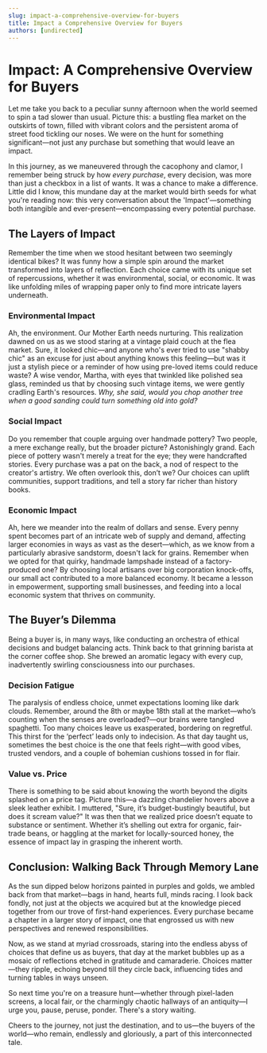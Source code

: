 ```yaml
---
slug: impact-a-comprehensive-overview-for-buyers
title: Impact a Comprehensive Overview for Buyers
authors: [undirected]
---
```



# Impact: A Comprehensive Overview for Buyers

Let me take you back to a peculiar sunny afternoon when the world seemed to spin a tad slower than usual. Picture this: a bustling flea market on the outskirts of town, filled with vibrant colors and the persistent aroma of street food tickling our noses. We were on the hunt for something significant—not just any purchase but something that would leave an impact.

In this journey, as we maneuvered through the cacophony and clamor, I remember being struck by how *every purchase*, every decision, was more than just a checkbox in a list of wants. It was a chance to make a difference. Little did I know, this mundane day at the market would birth seeds for what you're reading now: this very conversation about the 'Impact'—something both intangible and ever-present—encompassing every potential purchase.

## The Layers of Impact

Remember the time when we stood hesitant between two seemingly identical bikes? It was funny how a simple spin around the market transformed into layers of reflection. Each choice came with its unique set of repercussions, whether it was environmental, social, or economic. It was like unfolding miles of wrapping paper only to find more intricate layers underneath.

### Environmental Impact

Ah, the environment. Our Mother Earth needs nurturing. This realization dawned on us as we stood staring at a vintage plaid couch at the flea market. Sure, it looked chic—and anyone who's ever tried to use "shabby chic" as an excuse for just about anything knows this feeling—but was it just a stylish piece or a reminder of how using pre-loved items could reduce waste? A wise vendor, Martha, with eyes that twinkled like polished sea glass, reminded us that by choosing such vintage items, we were gently cradling Earth's resources. *Why, she said, would you chop another tree when a good sanding could turn something old into gold?*

### Social Impact

Do you remember that couple arguing over handmade pottery? Two people, a mere exchange really, but the broader picture? Astonishingly grand. Each piece of pottery wasn't merely a treat for the eye; they were handcrafted stories. Every purchase was a pat on the back, a nod of respect to the creator's artistry. We often overlook this, don’t we? Our choices can uplift communities, support traditions, and tell a story far richer than history books.

### Economic Impact

Ah, here we meander into the realm of dollars and sense. Every penny spent becomes part of an intricate web of supply and demand, affecting larger economies in ways as vast as the desert—which, as we know from a particularly abrasive sandstorm, doesn't lack for grains. Remember when we opted for that quirky, handmade lampshade instead of a factory-produced one? By choosing local artisans over big corporation knock-offs, our small act contributed to a more balanced economy. It became a lesson in empowerment, supporting small businesses, and feeding into a local economic system that thrives on community.

## The Buyer’s Dilemma

Being a buyer is, in many ways, like conducting an orchestra of ethical decisions and budget balancing acts. Think back to that grinning barista at the corner coffee shop. She brewed an aromatic legacy with every cup, inadvertently swirling consciousness into our purchases.

### Decision Fatigue

The paralysis of endless choice, unmet expectations looming like dark clouds. Remember, around the 8th or maybe 18th stall at the market—who’s counting when the senses are overloaded?—our brains were tangled spaghetti. Too many choices leave us exasperated, bordering on regretful. This thirst for the ‘perfect’ leads only to indecision. As that day taught us, sometimes the best choice is the one that feels right—with good vibes, trusted vendors, and a couple of bohemian cushions tossed in for flair.

### Value vs. Price

There is something to be said about knowing the worth beyond the digits splashed on a price tag. Picture this—a dazzling chandelier hovers above a sleek leather exhibit. I muttered, "Sure, it’s budget-bustingly beautiful, but does it scream value?" It was then that we realized price doesn’t equate to substance or sentiment. Whether it’s shelling out extra for organic, fair-trade beans, or haggling at the market for locally-sourced honey, the essence of impact lay in grasping the inherent worth.

## Conclusion: Walking Back Through Memory Lane

As the sun dipped below horizons painted in purples and golds, we ambled back from that market—bags in hand, hearts full, minds racing. I look back fondly, not just at the objects we acquired but at the knowledge pieced together from our trove of first-hand experiences. Every purchase became a chapter in a larger story of impact, one that engrossed us with new perspectives and renewed responsibilities.

Now, as we stand at myriad crossroads, staring into the endless abyss of choices that define us as buyers, that day at the market bubbles up as a mosaic of reflections etched in gratitude and camaraderie. Choices matter—they ripple, echoing beyond till they circle back, influencing tides and turning tables in ways unseen.

So next time you're on a treasure hunt—whether through pixel-laden screens, a local fair, or the charmingly chaotic hallways of an antiquity—I urge you, pause, peruse, ponder. There's a story waiting. 

Cheers to the journey, not just the destination, and to us—the buyers of the world—who remain, endlessly and gloriously, a part of this interconnected tale.